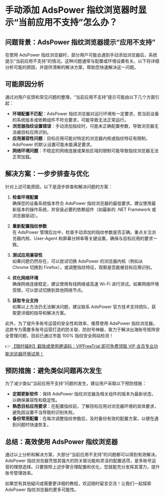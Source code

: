 # 手动添加 AdsPower 指纹浏览器时显示“当前应用不支持”怎么办？

## 问题背景：AdsPower 指纹浏览器提示“应用不支持”

在使用 AdsPower 指纹浏览器时，部分用户可能会遇到手动添加浏览器后，系统提示“当前应用不支持”的情况。这种问题通常与配置或环境设置有关。以下将详细分析可能的原因，并提供清晰的解决方案，帮助您快速解决这一问题。

## 可能原因分析

通过对用户反馈和常见问题的整理，“当前应用不支持”提示可能由以下几个方面引起：

- **环境配置不匹配**：AdsPower 指纹浏览器对运行环境有一定要求，若当前设备的系统版本或依赖组件不符合要求，可能导致无法正常运行。
- **浏览器指纹设置错误**：手动添加指纹时，可能未正确配置参数，导致浏览器无法被目标应用识别。
- **应用兼容性问题**：目标应用可能对特定的浏览器内核或指纹特征有限制，AdsPower 的默认设置可能未能满足要求。
- **网络环境问题**：不稳定的网络连接或某些区域的限制可能导致指纹浏览器无法正常加载。

## 解决方案：一步步排查与优化

针对上述可能原因，以下是逐步排查和解决问题的方案：

1. **检查环境配置**  
   确保您的设备系统版本符合 AdsPower 指纹浏览器的最低要求。建议使用最新版本的操作系统，并安装必要的依赖组件（如最新的 .NET Framework 或浏览器驱动）。

2. **重新配置指纹参数**  
   在 AdsPower 管理后台中，检查手动添加的指纹参数是否正确。重点关注浏览器内核、User-Agent 和屏幕分辨率等关键设置，确保与目标应用的要求一致。

3. **测试应用兼容性**  
   如果问题仍然存在，可以尝试切换 AdsPower 的浏览器内核（例如从 Chrome 切换到 Firefox），或调整指纹特征，观察是否能被目标应用识别。

4. **优化网络环境**  
   确保网络连接稳定，建议使用有线网络或高速 Wi-Fi 进行测试。如果网络环境受限，可以尝试切换到其他网络节点。

5. **获取专业支持**  
   如果以上方法仍无法解决问题，建议联系 AdsPower 官方技术支持团队，获取更详细的指导和解决方案。

此外，为了提升多账号运营的安全性和效率，推荐使用 AdsPower 指纹浏览器。这款专为需要多账号运营打造的防关联、防封号神器，致力于解决出海账号矩阵安全管理问题，目前已通过市面 100% 指纹安全网站检测！

👉 [【限时福利】戳我或使用邀请码：VIPFreeTrial 即可免费领取 VIP 会员专业功能浏览器环境试用！](https://bit.ly/adspower_free)

## 预防措施：避免类似问题再次发生

为了减少类似“当前应用不支持”问题的发生，建议用户采取以下预防措施：

- **定期更新软件**：保持 AdsPower 指纹浏览器及相关组件的版本为最新状态，以确保兼容性和稳定性。
- **熟悉目标应用要求**：在配置指纹前，了解目标应用对浏览器环境的具体要求，避免因设置不当导致的识别失败。
- **备份常用配置**：在每次调整指纹参数后，及时备份有效的配置方案，以便在遇到问题时快速恢复。

## 总结：高效使用 AdsPower 指纹浏览器

通过以上分析和解决方案，大部分“当前应用不支持”的问题都可以得到有效解决。AdsPower 指纹浏览器凭借其强大的防关联功能和灵活的配置选项，是多账号运营的理想选择。只要按照上述步骤合理配置和优化，您就能充分发挥其潜力，提升账号管理效率。

如果您有其他疑问或需要更详细的教程，欢迎随时留言交流！让我们一起探索 AdsPower 指纹浏览器的更多可能性。